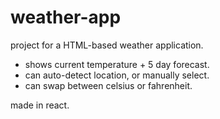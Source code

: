 # weather-app

project for a HTML-based weather application.
- shows current temperature + 5 day forecast.
- can auto-detect location, or manually select.
- can swap between celsius or fahrenheit.

made in react.
